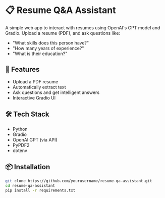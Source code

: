 # 📋 Resume Q&A Assistant

A simple web app to interact with resumes using OpenAI's GPT model and Gradio. Upload a resume (PDF), and ask questions like:

- "What skills does this person have?"
- "How many years of experience?"
- "What is their education?"

## 🚀 Features

- Upload a PDF resume
- Automatically extract text
- Ask questions and get intelligent answers
- Interactive Gradio UI

## 🛠️ Tech Stack

- Python
- Gradio
- OpenAI GPT (via API)
- PyPDF2
- dotenv

## 📦 Installation

```bash
git clone https://github.com/yourusername/resume-qa-assistant.git
cd resume-qa-assistant
pip install -r requirements.txt
